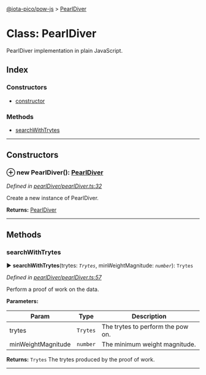 [@iota-pico/pow-js](../README.md) > [PearlDiver](../classes/pearldiver.md)



# Class: PearlDiver


PearlDiver implementation in plain JavaScript.

## Index

### Constructors

* [constructor](pearldiver.md#constructor)


### Methods

* [searchWithTrytes](pearldiver.md#searchwithtrytes)



---
## Constructors
<a id="constructor"></a>


### ⊕ **new PearlDiver**(): [PearlDiver](pearldiver.md)


*Defined in [pearlDiver/pearlDiver.ts:32](https://github.com/iotaeco/iota-pico-pow-js/blob/664b1e2/src/pearlDiver/pearlDiver.ts#L32)*



Create a new instance of PearlDiver.




**Returns:** [PearlDiver](pearldiver.md)

---


## Methods
<a id="searchwithtrytes"></a>

###  searchWithTrytes

► **searchWithTrytes**(trytes: *`Trytes`*, minWeightMagnitude: *`number`*): `Trytes`



*Defined in [pearlDiver/pearlDiver.ts:57](https://github.com/iotaeco/iota-pico-pow-js/blob/664b1e2/src/pearlDiver/pearlDiver.ts#L57)*



Perform a proof of work on the data.


**Parameters:**

| Param | Type | Description |
| ------ | ------ | ------ |
| trytes | `Trytes`   |  The trytes to perform the pow on. |
| minWeightMagnitude | `number`   |  The minimum weight magnitude. |





**Returns:** `Trytes`
The trytes produced by the proof of work.






___


